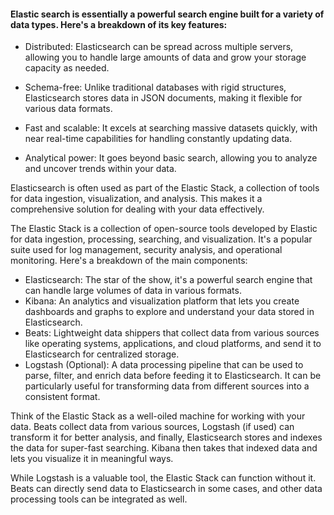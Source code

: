 #### Elastic search is essentially a powerful search engine built for a variety of data types. Here's a breakdown of its key features:

- Distributed: Elasticsearch can be spread across multiple servers, allowing you to handle large amounts of data and grow your storage capacity as needed.

- Schema-free: Unlike traditional databases with rigid structures, Elasticsearch stores data in JSON documents, making it flexible for various data formats.

- Fast and scalable: It excels at searching massive datasets quickly, with near real-time capabilities for handling constantly updating data.

- Analytical power: It goes beyond basic search, allowing you to analyze and uncover trends within your data.

Elasticsearch is often used as part of the Elastic Stack, a collection of tools for data ingestion, visualization, and analysis. This makes it a comprehensive solution for dealing with your data effectively.

The Elastic Stack is a collection of open-source tools developed by Elastic for data ingestion, processing, searching, and visualization. It's a popular suite used for log management, security analysis, and operational monitoring. Here's a breakdown of the main components:

- Elasticsearch: The star of the show, it's a powerful search engine that can handle large volumes of data in various formats.
- Kibana: An analytics and visualization platform that lets you create dashboards and graphs to explore and understand your data stored in Elasticsearch.
- Beats: Lightweight data shippers that collect data from various sources like operating systems, applications, and cloud platforms, and send it to Elasticsearch for centralized storage.
- Logstash (Optional): A data processing pipeline that can be used to parse, filter, and enrich data before feeding it to Elasticsearch. It can be particularly useful for transforming data from different sources into a consistent format.
  
Think of the Elastic Stack as a well-oiled machine for working with your data. Beats collect data from various sources, Logstash (if used) can transform it for better analysis, and finally, Elasticsearch stores and indexes the data for super-fast searching. Kibana then takes that indexed data and lets you visualize it in meaningful ways.

While Logstash is a valuable tool, the Elastic Stack can function without it. Beats can directly send data to Elasticsearch in some cases, and other data processing tools can be integrated as well.
